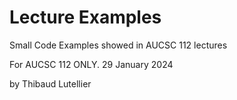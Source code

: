 # Lecture Examples
Small Code Examples showed in AUCSC 112 lectures

For AUCSC 112 ONLY.
29 January 2024

by Thibaud Lutellier
